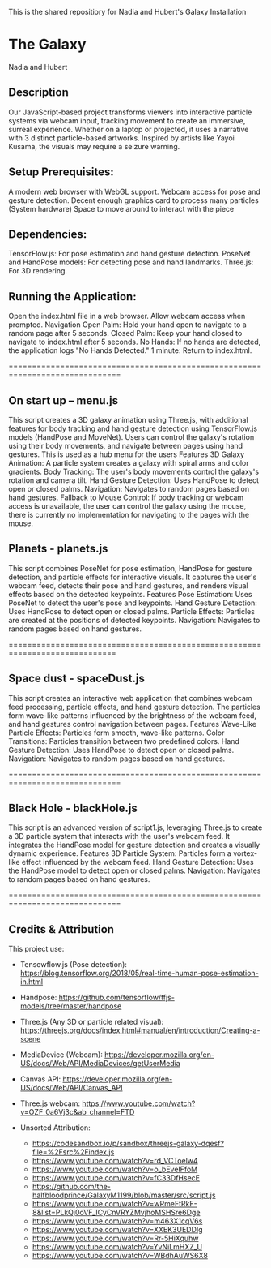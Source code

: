 This is the shared repositiory for Nadia and Hubert's Galaxy Installation

# The Galaxy
Nadia and Hubert

## Description
Our JavaScript-based project transforms viewers into interactive particle systems via webcam input, tracking movement to create an immersive, surreal experience. Whether on a laptop or projected, it uses a narrative with 3 distinct particle-based artworks. Inspired by artists like Yayoi Kusama, the visuals may require a seizure warning.

## Setup Prerequisites:
A modern web browser with WebGL support.
Webcam access for pose and gesture detection.
Decent enough graphics card to process many particles (System hardware)
Space to move around to interact with the piece

## Dependencies:
TensorFlow.js: For pose estimation and hand gesture detection.
PoseNet and HandPose models: For detecting pose and hand landmarks.
Three.js: For 3D rendering.

## Running the Application:
Open the index.html file in a web browser.
Allow webcam access when prompted.
Navigation
Open Palm: Hold your hand open to navigate to a random page after 5 seconds.
Closed Palm: Keep your hand closed to navigate to index.html after 5 seconds.
No Hands: If no hands are detected, the application logs "No Hands Detected."
1 minute: Return to index.html.

==============================================================================

## On start up – menu.js
This script creates a 3D galaxy animation using Three.js, with additional features for body tracking and hand gesture detection using TensorFlow.js models (HandPose and MoveNet). Users can control the galaxy's rotation using their body movements, and navigate between pages using hand gestures. This is used as a hub menu for the users
Features
3D Galaxy Animation: A particle system creates a galaxy with spiral arms and color gradients.
Body Tracking: The user's body movements control the galaxy's rotation and camera tilt.
Hand Gesture Detection: Uses HandPose to detect open or closed palms.
Navigation: Navigates to random pages based on hand gestures.
Fallback to Mouse Control: If body tracking or webcam access is unavailable, the user can control the galaxy using the mouse, there is currently no implementation for navigating to the pages with the mouse.



## Planets - planets.js
This script combines PoseNet for pose estimation, HandPose for gesture detection, and particle effects for interactive visuals. It captures the user's webcam feed, detects their pose and hand gestures, and renders visual effects based on the detected keypoints.
Features
Pose Estimation: Uses PoseNet to detect the user's pose and keypoints.
Hand Gesture Detection: Uses HandPose to detect open or closed palms.
Particle Effects: Particles are created at the positions of detected keypoints.
Navigation: Navigates to random pages based on hand gestures.

=============================================================================

## Space dust - spaceDust.js
This script creates an interactive web application that combines webcam feed processing, particle effects, and hand gesture detection. The particles form wave-like patterns influenced by the brightness of the webcam feed, and hand gestures control navigation between pages.
Features
Wave-Like Particle Effects: Particles form smooth, wave-like patterns.
Color Transitions: Particles transition between two predefined colors.
Hand Gesture Detection: Uses HandPose to detect open or closed palms.
Navigation: Navigates to random pages based on hand gestures.


==============================================================================

## Black Hole - blackHole.js
This script is an advanced version of script1.js, leveraging Three.js to create a 3D particle system that interacts with the user's webcam feed. It integrates the HandPose model for gesture detection and creates a visually dynamic experience.
Features
3D Particle System: Particles form a vortex-like effect influenced by the webcam feed.
Hand Gesture Detection: Uses the HandPose model to detect open or closed palms.
Navigation: Navigates to random pages based on hand gestures.

==============================================================================

## Credits & Attribution
This project use:
- Tensowflow.js (Pose detection): https://blog.tensorflow.org/2018/05/real-time-human-pose-estimation-in.html
- Handpose: https://github.com/tensorflow/tfjs-models/tree/master/handpose
- Three.js (Any 3D or particle related visual): https://threejs.org/docs/index.html#manual/en/introduction/Creating-a-scene
- MediaDevice (Webcam): https://developer.mozilla.org/en-US/docs/Web/API/MediaDevices/getUserMedia
- Canvas API: https://developer.mozilla.org/en-US/docs/Web/API/Canvas_API
- Three.js webcam: https://www.youtube.com/watch?v=OZF_0a6Vj3c&ab_channel=FTD

- Unsorted Attribution:
   - https://codesandbox.io/p/sandbox/threejs-galaxy-dqesf?file=%2Fsrc%2Findex.js
   - https://www.youtube.com/watch?v=rd_VCToelw4
   - https://www.youtube.com/watch?v=o_bEveIFfoM
   - https://www.youtube.com/watch?v=fC33DfHsecE
   - https://github.com/the-halfbloodprince/GalaxyM1199/blob/master/src/script.js
   - https://www.youtube.com/watch?v=wRmeFtRkF-8&list=PLkQj0oVF_lCyCnVRYZMvjhoMSHSre6Dge
   - https://www.youtube.com/watch?v=m463X1cqV6s
   - https://www.youtube.com/watch?v=XXEK3UEDDIg
   - https://www.youtube.com/watch?v=Rr-5HiXquhw
   - https://www.youtube.com/watch?v=YvNiLmHXZ_U
   - https://www.youtube.com/watch?v=WBdhAuWS6X8
   





